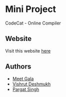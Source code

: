 # Mini Project
CodeCat - Online Compiler


## Website
Visit this website [here]()

## Authors
- [Meet Gala](https://github.com/meetg21)
- [Vishrut Deshmukh](https://github.com/Beetroot16)
- [Pargat Singh](https://github.com/Pargat-Dhanjal)
